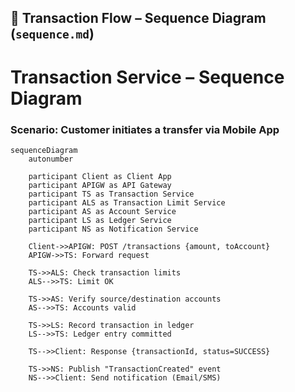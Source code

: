 ## 🔄 Transaction Flow – Sequence Diagram (`sequence.md`)

# Transaction Service – Sequence Diagram
### Scenario: Customer initiates a transfer via Mobile App

```mermaid
sequenceDiagram
    autonumber

    participant Client as Client App
    participant APIGW as API Gateway
    participant TS as Transaction Service
    participant ALS as Transaction Limit Service
    participant AS as Account Service
    participant LS as Ledger Service
    participant NS as Notification Service

    Client->>APIGW: POST /transactions {amount, toAccount}
    APIGW->>TS: Forward request

    TS->>ALS: Check transaction limits
    ALS-->>TS: Limit OK

    TS->>AS: Verify source/destination accounts
    AS-->>TS: Accounts valid

    TS->>LS: Record transaction in ledger
    LS-->>TS: Ledger entry committed

    TS-->>Client: Response {transactionId, status=SUCCESS}

    TS->>NS: Publish "TransactionCreated" event
    NS-->>Client: Send notification (Email/SMS)
```